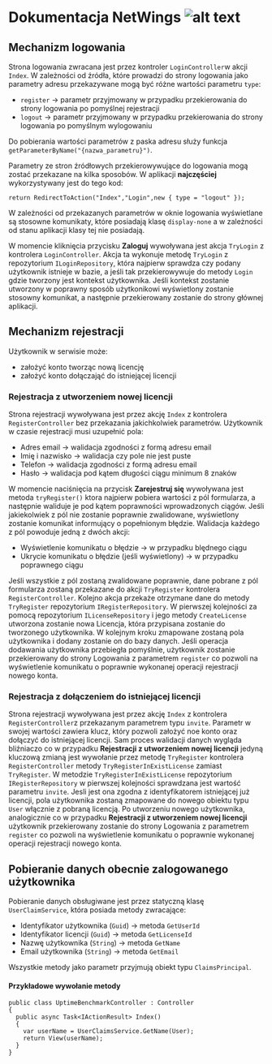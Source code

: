 # Dokumentacja NetWings ![alt text](https://img.shields.io/badge/Wersja-1.0-green)

## Mechanizm logowania
Strona logowania zwracana jest przez kontroler `LoginController`w akcji `Index`. W zależności od źródła, które prowadzi do strony logowania jako parametry adresu przekazywane mogą być różne wartości parametru `type`:
- `register` -> parametr przyjmowany w przypadku przekierowania do strony logowania po pomyślnej rejestracji
- `logout` -> parametr przyjmowany w przypadku przekierowania do strony logowania po pomyślnym wylogowaniu


Do pobierania wartości parametrów z paska adresu służy funkcja `getParameterByName("{nazwa_parametru}")`.

Parametry ze stron źródłowych przekierowywujące do logowania mogą zostać przekazane na kilka sposobów. W aplikacji **najczęściej** wykorzystywany jest do tego kod:
```
return RedirectToAction("Index","Login",new { type = "logout" });
```
W zależności od przekazanych parametrów w oknie logowania wyświetlane są stosowne komunikaty, które posiadają klasę `display-none` a w zależności od stanu aplikacji klasy tej nie posiadają.

W momencie kliknięcia przycisku **Zaloguj** wywoływana jest akcja `TryLogin` z kontrolera `LoginController`. Akcja ta wykonuje metodę `TryLogin` z repozytorium `ILoginRepository`, która najpierw sprawdza czy podany użytkownik istnieje w bazie, a jeśli tak przekierowywuje do metody `Login` gdzie tworzony jest kontekst użytkownika. Jeśli kontekst zostanie utworzony w poprawny sposób użytkonikowi wyświetlony zostanie stosowny komunikat, a następnie przekierowany zostanie do strony głównej aplikacji.

## Mechanizm rejestracji
Użytkownik w serwisie może:
- założyć konto tworząc nową licencję
- założyć konto dołączająć do istniejącej licencji


### Rejestracja z utworzeniem nowej licencji
Strona rejestracji wywoływana jest przez akcję `Index` z kontrolera `RegisterController` bez przekazania jakichkolwiek parametrów. Użytkownik w czasie rejestracji musi uzupełnić pola:
- Adres email -> walidacja zgodności z formą adresu email
- Imię i nazwisko -> walidacja czy pole nie jest puste
- Telefon -> walidacja zgodności z formą adresu email
- Hasło -> walidacja pod kątem długości ciągu minimum 8 znaków

W momencie naciśnięcia na przycisk **Zarejestruj się** wywoływana jest metoda `tryRegister()` ktora najpierw pobiera wartości z pól formularza, a następnie waliduje je pod kątem poprawności wprowadzonych ciągów. Jeśli jakiekolwiek z pól nie zostanie poprawnie zwalidowane, wyświetlony zostanie komunikat informujący o popełnionym błędzie. Walidacja każdego z pól powoduje jedną z dwóch akcji:
- Wyświetlenie komunikatu o błędzie -> w przypadku blędnego ciągu
- Ukrycie komunikatu o błędzie (jeśli wyświetlony) -> w przypadku poprawnego ciągu

Jeśli wszystkie z pól zostaną zwalidowane poprawnie, dane pobrane z pól formularza zostaną przekazane do akcji `TryRegister` kontrolera `RegisterController`. Kolejno akcja przekaże otrzymane dane do metody `TryRegister` repozytorium `IRegisterRepository`. W pierwszej kolejności za pomocą repozytorium `ILicenseRepository` i jego metody `CreateLicense` utworzona zostanie nowa Licencja, która przypisana zostanie do tworzonego użytkownika. W kolejnym kroku zmapowane zostaną pola użytkownika i dodany zostanie on do bazy danych. Jeśli operacja dodawania użytkownika przebiegła pomyślnie, użytkownik zostanie przekierowany do strony Logowania z parametrem `register` co pozwoli na wyświetlenie komunikatu o poprawnie wykonanej operacji rejestracji nowego konta.

### Rejestracja z dołączeniem do istniejącej licencji
Strona rejestracji wywoływana jest przez akcję `Index` z kontrolera `RegisterController`z przekazanym parametrem typu `invite`. Parametr w swojej wartości zawiera klucz, który pozwoli założyć noe konto oraz dołączyć do istniejącej licencji. Sam proces walidacji danych wygląda bliźniaczo co w przypadku **Rejestracji z utworzeniem nowej licencji** jedyną kluczową zmianą jest wywołanie przez metodę `TryRegister` kontrolera `RegisterController` metody `TryRegisterInExistLicense` zamiast `TryRegister`. W metodzie `TryRegisterInExistLicense` repozytorium `IRegisterRepository` w pierwszej kolejności sprawdzana jest wartość parametru `invite`. Jesli jest ona zgodna z identyfikatorem istniejącej już licencji, pola użytkownika zostaną zmapowane do nowego obiektu typu `User` włącznie z pobraną licencją. Po utworzeniu nowego użytkownika, analogicznie co w przypadku **Rejestracji z utworzeniem nowej licencji** użytkownik przekierowany zostanie do strony Logowania z parametrem `register` co pozwoli na wyświetlenie komunikatu o poprawnie wykonanej operacji rejestracji nowego konta. 


## Pobieranie danych obecnie zalogowanego użytkownika
Pobieranie danych obsługiwane jest przez statyczną klasę `UserClaimService`, która posiada metody zwracające: 
- Identyfikator użytkownika (`Guid`) -> metoda `GetUserId`
- Identyfikator licencji (`Guid`) -> metoda `GetLicenseId`
- Nazwę użytkownika (`String`) -> metoda `GetName`
- Email użytkownika (`String`) -> metoda `GetEmail`


Wszystkie metody jako parametr przyjmują obiekt typu `ClaimsPrincipal`. 

#### Przykładowe wywołanie metody
```
public class UptimeBenchmarkController : Controller
{
  public async Task<IActionResult> Index()
  {
    var userName = UserClaimsService.GetName(User);
    return View(userName);
  }
}
```


